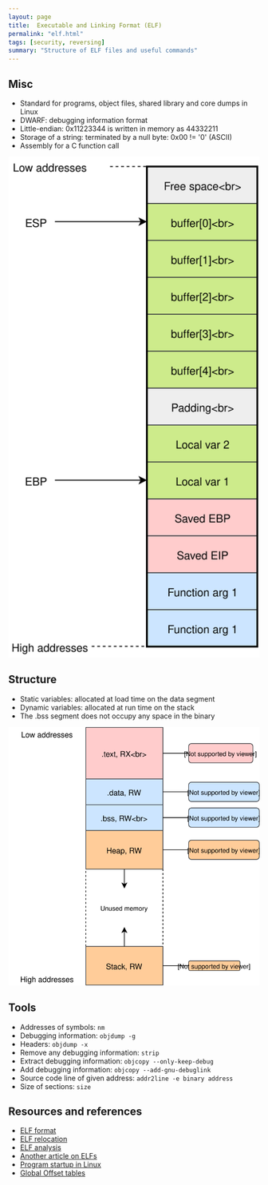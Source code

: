 ```yaml
---
layout: page
title:  Executable and Linking Format (ELF)
permalink: "elf.html"
tags: [security, reversing]
summary: "Structure of ELF files and useful commands"
---
```


## Misc
* Standard for programs, object files, shared library and core dumps in Linux
* DWARF: debugging information format
* Little-endian: 0x11223344 is written in memory as 44332211
* Storage of a string: terminated by a null byte: 0x00 != '0' (ASCII)
* Assembly for a C function call

![stack-layout](/images/C-func-stack-layout-x86.svg)


## Structure
* Static variables: allocated at load time on the data segment
* Dynamic variables: allocated at run time on the stack
* The .bss segment does not occupy any space in the binary

![memory-map](/images/binary-memory-map.svg)


## Tools
* Addresses of symbols: `nm`
* Debugging information: `objdump -g`
* Headers: `objdump -x`
* Remove any debugging information: `strip`
* Extract debugging information: `objcopy --only-keep-debug`
* Add debugging information: `objcopy --add-gnu-debuglink`
* Source code line of given address: `addr2line -e binary address`
* Size of sections: `size`



## Resources and references
* [ELF format](https://greek0.net/elf.html)
* [ELF relocation](https://em386.blogspot.com/2006/10/resolving-elf-relocation-name-symbols.html)
* [ELF analysis](https://linux-audit.com/elf-binaries-on-linux-understanding-and-analysis/)
* [Another article on ELFs](http://fluxius.handgrep.se/2011/10/20/the-art-of-elf-analysises-and-exploitations/)
* [Program startup in Linux](http://dbp-consulting.com/tutorials/debugging/linuxProgramStartup.html)
* [Global Offset tables](http://bottomupcs.sourceforge.net/csbu/x3824.htm)
